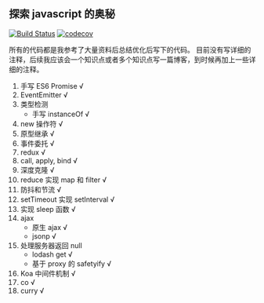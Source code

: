 ## 探索 javascript 的奥秘

[![Build Status](https://travis-ci.org/tjx666/javascript-code-lab.svg?branch=master)](https://travis-ci.org/tjx666/javascript-code-lab)
[![codecov](https://codecov.io/gh/tjx666/javascript-code-lab/branch/master/graph/badge.svg)](https://codecov.io/gh/tjx666/javascript-code-lab)

所有的代码都是我参考了大量资料后总结优化后写下的代码。
目前没有写详细的注释，后续我应该会一个知识点或者多个知识点写一篇博客，到时候再加上一些详细的注释。

1. 手写 ES6 Promise √
2. EventEmitter √
3. 类型检测
   + 手写 instanceOf √
4. new 操作符 √
5. 原型继承 √
6. 事件委托 √
7. redux √
8. call, apply, bind √
9. 深度克隆 √
10. reduce 实现 map 和 filter √
11. 防抖和节流 √
12. setTimeout 实现 setInterval √
13. 实现 sleep 函数 √
14. ajax
    + 原生 ajax √
    + jsonp √
15. 处理服务器返回 null
    + lodash get √
    + 基于 proxy 的 safetyify √
16. Koa 中间件机制 √
17. co √
18. curry √
